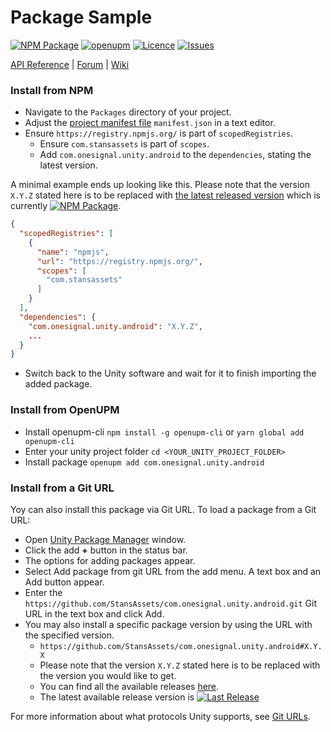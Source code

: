 # Package Sample
<!-- Describe your package -->

[![NPM Package](https://img.shields.io/npm/v/com.onesignal.unity.android)](https://www.npmjs.com/package/com.onesignal.unity.android)
[![openupm](https://img.shields.io/npm/v/com.onesignal.unity.android?label=openupm&registry_uri=https://package.openupm.com)](https://openupm.com/packages/com.onesignal.unity.android/)
[![Licence](https://img.shields.io/npm/l/com.onesignal.unity.android)](https://github.com/StansAssets/com.onesignal.unity.android/blob/master/LICENSE)
[![Issues](https://img.shields.io/github/issues/StansAssets/com.onesignal.unity.android)](https://github.com/StansAssets/com.onesignal.unity.android/issues)

<!-- Add some useful links here -->

[API Reference](https://myapi) | [Forum](https://myforum) | [Wiki](https://github.com/StansAssets/com.onesignal.unity.android/wiki)

### Install from NPM
* Navigate to the `Packages` directory of your project.
* Adjust the [project manifest file](https://docs.unity3d.com/Manual/upm-manifestPrj.html) `manifest.json` in a text editor.
* Ensure `https://registry.npmjs.org/` is part of `scopedRegistries`.
  * Ensure `com.stansassets` is part of `scopes`.
  * Add `com.onesignal.unity.android` to the `dependencies`, stating the latest version.

A minimal example ends up looking like this. Please note that the version `X.Y.Z` stated here is to be replaced with [the latest released version](https://www.npmjs.com/package/com.stansassets.foundation) which is currently [![NPM Package](https://img.shields.io/npm/v/com.stansassets.foundation)](https://www.npmjs.com/package/com.stansassets.foundation).
  ```json
  {
    "scopedRegistries": [
      {
        "name": "npmjs",
        "url": "https://registry.npmjs.org/",
        "scopes": [
          "com.stansassets"
        ]
      }
    ],
    "dependencies": {
      "com.onesignal.unity.android": "X.Y.Z",
      ...
    }
  }
  ```
* Switch back to the Unity software and wait for it to finish importing the added package.

### Install from OpenUPM
* Install openupm-cli `npm install -g openupm-cli` or `yarn global add openupm-cli`
* Enter your unity project folder `cd <YOUR_UNITY_PROJECT_FOLDER>`
* Install package `openupm add com.onesignal.unity.android`

### Install from a Git URL
Yoy can also install this package via Git URL. To load a package from a Git URL:

* Open [Unity Package Manager](https://docs.unity3d.com/Manual/upm-ui.html) window.
* Click the add **+** button in the status bar.
* The options for adding packages appear.
* Select Add package from git URL from the add menu. A text box and an Add button appear.
* Enter the `https://github.com/StansAssets/com.onesignal.unity.android.git` Git URL in the text box and click Add.
* You may also install a specific package version by using the URL with the specified version.
  * `https://github.com/StansAssets/com.onesignal.unity.android#X.Y.X`
  * Please note that the version `X.Y.Z` stated here is to be replaced with the version you would like to get.
  * You can find all the available releases [here](https://github.com/StansAssets/com.onesignal.unity.android/releases).
  * The latest available release version is [![Last Release](https://img.shields.io/github/v/release/stansassets/com.onesignal.unity.android)](https://github.com/StansAssets/com.onesignal.unity.android/releases/latest)

For more information about what protocols Unity supports, see [Git URLs](https://docs.unity3d.com/Manual/upm-git.html).

